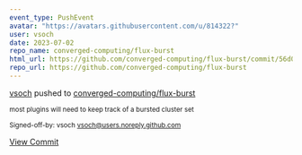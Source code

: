 ```yaml
---
event_type: PushEvent
avatar: "https://avatars.githubusercontent.com/u/814322?"
user: vsoch
date: 2023-07-02
repo_name: converged-computing/flux-burst
html_url: https://github.com/converged-computing/flux-burst/commit/56d043dd1d3ff82194596542e1ce769d50393536
repo_url: https://github.com/converged-computing/flux-burst
---
```


<a href='https://github.com/vsoch' target='_blank'>vsoch</a> pushed to <a href='https://github.com/converged-computing/flux-burst' target='_blank'>converged-computing/flux-burst</a>

<small>most plugins will need to keep track of a bursted cluster set

Signed-off-by: vsoch <vsoch@users.noreply.github.com></small>

<a href='https://github.com/converged-computing/flux-burst/commit/56d043dd1d3ff82194596542e1ce769d50393536' target='_blank'>View Commit</a>